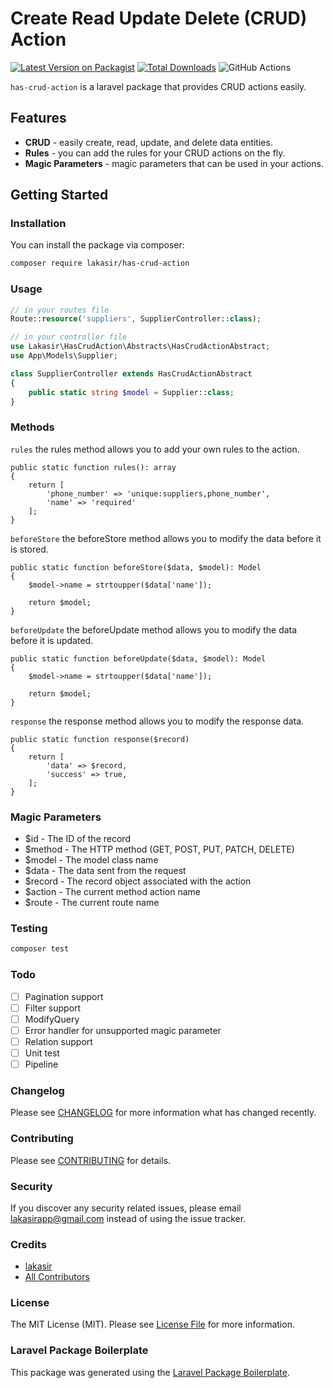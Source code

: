 # Create Read Update Delete (CRUD) Action

[![Latest Version on Packagist](https://img.shields.io/packagist/v/lakasir/has-crud-action.svg?style=flat-square)](https://packagist.org/packages/lakasir/has-crud-action)
[![Total Downloads](https://img.shields.io/packagist/dt/lakasir/has-crud-action.svg?style=flat-square)](https://packagist.org/packages/lakasir/has-crud-action)
![GitHub Actions](https://github.com/lakasir/has-crud-action/actions/workflows/main.yml/badge.svg)

`has-crud-action` is a laravel package that provides CRUD actions easily.

## Features

* **CRUD** - easily create, read, update, and delete data entities.
* **Rules** - you can add the rules for your CRUD actions on the fly.
* **Magic Parameters** - magic parameters that can be used in your actions.

## Getting Started

### Installation

You can install the package via composer:

```bash
composer require lakasir/has-crud-action
```

### Usage

```php
// in your routes file
Route::resource('suppliers', SupplierController::class);

// in your controller file
use Lakasir\HasCrudAction\Abstracts\HasCrudActionAbstract;
use App\Models\Supplier;

class SupplierController extends HasCrudActionAbstract
{
    public static string $model = Supplier::class;
}
```

### Methods
`rules` the rules method allows you to add your own rules to the action.
```
public static function rules(): array
{
    return [
        'phone_number' => 'unique:suppliers,phone_number',
        'name' => 'required'
    ];
}
```

`beforeStore` the beforeStore method allows you to modify the data before it is stored.
```
public static function beforeStore($data, $model): Model
{
    $model->name = strtoupper($data['name']);

    return $model;
}
```

`beforeUpdate` the beforeUpdate method allows you to modify the data before it is updated.
```
public static function beforeUpdate($data, $model): Model
{
    $model->name = strtoupper($data['name']);

    return $model;
}
```

`response` the response method allows you to modify the response data.
```
public static function response($record)
{
    return [
        'data' => $record,
        'success' => true,
    ];
}
```

### Magic Parameters

* $id - The ID of the record
* $method - The HTTP method (GET, POST, PUT, PATCH, DELETE)
* $model - The model class name
* $data - The data sent from the request
* $record - The record object associated with the action
* $action - The current method action name
* $route - The current route name


### Testing

```bash
composer test
```

### Todo

* [ ] Pagination support
* [ ] Filter support
* [ ] ModifyQuery
* [ ] Error handler for unsupported magic parameter
* [ ] Relation support
* [ ] Unit test
* [ ] Pipeline

### Changelog

Please see [CHANGELOG](CHANGELOG.md) for more information what has changed recently.

### Contributing

Please see [CONTRIBUTING](CONTRIBUTING.md) for details.

### Security

If you discover any security related issues, please email lakasirapp@gmail.com instead of using the issue tracker.

### Credits

-   [lakasir](https://github.com/lakasir)
-   [All Contributors](../../contributors)

### License

The MIT License (MIT). Please see [License File](LICENSE.md) for more information.

### Laravel Package Boilerplate

This package was generated using the [Laravel Package Boilerplate](https://laravelpackageboilerplate.com).
